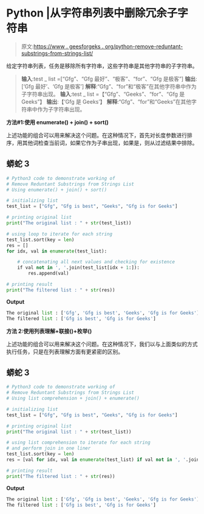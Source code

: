 # Python |从字符串列表中删除冗余子字符串

> 原文:[https://www . geesforgeks . org/python-remove-reduntant-substrings-from-strings-list/](https://www.geeksforgeeks.org/python-remove-reduntant-substrings-from-strings-list/)

给定字符串列表，任务是移除所有字符串，这些字符串是其他字符串的子字符串。

> **输入**:test _ list =[“Gfg”、“Gfg 最好”、“极客”、“for”、“Gfg 是极客”]
> **输出**:[‘Gfg 最好’、‘Gfg 是极客’]
> **解释**:“Gfg”、“for”和“极客”在其他字符串中作为子字符串出现。
> **输入**:test _ list =【“Gfg”、“Geeks”、“for”、“Gfg 是 Geeks”】
> **输出**:【‘Gfg 是 Geeks’】
> **解释**:“Gfg”、“for”和“Geeks”在其他字符串中作为子字符串出现。

**方法#1:使用 enumerate() + join() + sort()**

上述功能的组合可以用来解决这个问题。在这种情况下，首先对长度参数进行排序，用其他词检查当前词，如果它作为子串出现，如果是，则从过滤结果中排除。

## 蟒蛇 3

```py
# Python3 code to demonstrate working of
# Remove Reduntant Substrings from Strings List
# Using enumerate() + join() + sort()

# initializing list
test_list = ["Gfg", "Gfg is best", "Geeks", "Gfg is for Geeks"]

# printing original list
print("The original list : " + str(test_list))

# using loop to iterate for each string
test_list.sort(key = len)
res = []
for idx, val in enumerate(test_list):

    # concatenating all next values and checking for existence
    if val not in ', '.join(test_list[idx + 1:]):
        res.append(val)

# printing result
print("The filtered list : " + str(res))
```

**Output**

```py
The original list : ['Gfg', 'Gfg is best', 'Geeks', 'Gfg is for Geeks']
The filtered list : ['Gfg is best', 'Gfg is for Geeks']
```

**方法 2:使用列表理解+联接()+枚举()**

上述功能的组合可以用来解决这个问题。在这种情况下，我们以与上面类似的方式执行任务，只是在列表理解方面有更紧密的区别。

## 蟒蛇 3

```py
# Python3 code to demonstrate working of
# Remove Reduntant Substrings from Strings List
# Using list comprehension + join() + enumerate()

# initializing list
test_list = ["Gfg", "Gfg is best", "Geeks", "Gfg is for Geeks"]

# printing original list
print("The original list : " + str(test_list))

# using list comprehension to iterate for each string
# and perform join in one liner
test_list.sort(key = len)
res = [val for idx, val in enumerate(test_list) if val not in ', '.join(test_list[idx + 1:])]

# printing result
print("The filtered list : " + str(res))
```

**Output**

```py
The original list : ['Gfg', 'Gfg is best', 'Geeks', 'Gfg is for Geeks']
The filtered list : ['Gfg is best', 'Gfg is for Geeks']
```